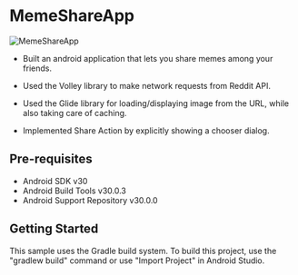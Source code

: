# MemeShareApp

![MemeShareApp](C:\Users\Patwarika\Desktop\MemeShareApp1.jpeg)
- Built an android application that lets you share memes among your friends.

- Used the Volley library to make network requests from Reddit API.

- Used the Glide library for loading/displaying image from the URL, while also taking care of caching.

- Implemented Share Action by explicitly showing a chooser dialog.

## Pre-requisites

- Android SDK v30
- Android Build Tools v30.0.3
- Android Support Repository v30.0.0

## Getting Started

This sample uses the Gradle build system. To build this project, use the "gradlew build" command or use "Import Project" in Android Studio.